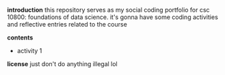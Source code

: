 **introduction**
this repository serves as my social coding 
portfolio for csc 10800: foundations of 
data science. it's gonna have some coding 
activities and reflective entries related
to the course

**contents**
- activity 1

**license**
just don't do anything illegal lol

